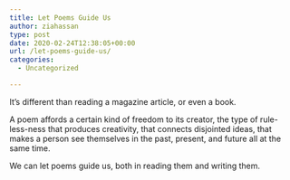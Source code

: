 ```yaml
---
title: Let Poems Guide Us
author: ziahassan
type: post
date: 2020-02-24T12:38:05+00:00
url: /let-poems-guide-us/
categories:
  - Uncategorized

---
```

It’s different than reading a magazine article, or even a book. 

A poem affords a certain kind of freedom to its creator, the type of rule-less-ness that produces creativity, that connects disjointed ideas, that makes a person see themselves in the past, present, and future all at the same time. 

We can let poems guide us, both in reading them and writing them.